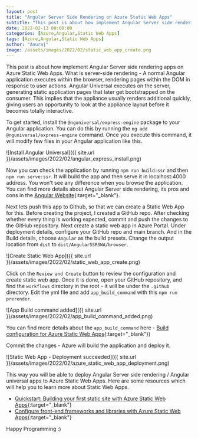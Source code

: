 ```yaml
---
layout: post
title: "Angular Server Side Rendering on Azure Static Web Apps"
subtitle: "This post is about how implement Angular Server side rendering apps on Azure Static Web Apps."
date: 2022-02-13 00:00:00
categories: [Azure,Angular,Static Web Apps]
tags: [Azure,Angular,Static Web Apps]
author: "Anuraj"
image: /assets/images/2022/02/static_web_app_create.png
---
```

This post is about how implement Angular Server side rendering apps on Azure Static Web Apps. What is server-side rendering - A normal Angular application executes within the browser, rendering pages within the DOM in response to user actions. Angular Universal executes on the server, generating static application pages that later get bootstrapped on the consumer. This implies that the appliance usually renders additional quickly, giving users an opportunity to look at the appliance layout before it becomes totally interactive.

To get started, install the `@nguniversal/express-engine` package to your Angular application. You can do this by running the `ng add @nguniversal/express-engine` command. Once you execute this command, it will modify few files in your Angular application like this.

![Install Angular Universal]({{ site.url }}/assets/images/2022/02/angular_express_install.png)

Now you can check the application by running `npm run build:ssr` and then `npm run serve:ssr`. It will build the app and then serve it in localhost:4000 address. You won't see any difference when you browse the application. You can find more details about Angular Server side rendering, its pros and cons in the [Angular Website](https://angular.io/guide/universal){:target="_blank"}.

Next lets push this app to Github, so that we can create a Static Web App for this. Before creating the project, I created a GitHub repo. After checking whether every thing is working expected, commit and push the changes to the GitHub repository. Next create a static web app in Azure Portal. Under deployment details, configure your GitHub repo and main branch. And in the Build details, choose `Angular` as the build presets. Change the output location from `dist` to `dist/AngularSSRSWA/browser`.

![Create Static Web App]({{ site.url }}/assets/images/2022/02/static_web_app_create.png)

Click on the `Review and Create` button to review the configuration and create static web app. Once it is done, open your GitHub repository, and find the `workflows` directory in the root - it will be under the `.github` directory. Edit the yml file and add `app_build_command` with this `npm run prerender`.

![App Build command added]({{ site.url }}/assets/images/2022/02/app_build_command_added.png)

You can find more details about the `app_build_command` here - [Build configuration for Azure Static Web Apps](https://docs.microsoft.com/en-us/azure/static-web-apps/build-configuration?tabs=github-actions&WT.mc_id=AZ-MVP-5002040){:target="_blank"})

Commit the changes - Azure will build the application and deploy it.

![Static Web App - Deployment succeeded]({{ site.url }}/assets/images/2022/02/azure_static_web_app_deployment.png)

This way you will be able to deploy Angular Server side rendering / Angular universal apps to Azure Static Web Apps. Here are some resources which will help you to learn more about Static Web Apps.

* [Quickstart: Building your first static site with Azure Static Web Apps](https://docs.microsoft.com/en-us/azure/static-web-apps/getting-started?tabs=vanilla-javascript&WT.mc_id=AZ-MVP-5002040){:target="_blank"}
* [Configure front-end frameworks and libraries with Azure Static Web Apps](https://docs.microsoft.com/en-us/azure/static-web-apps/front-end-frameworks?WT.mc_id=AZ-MVP-5002040){:target="_blank"}

Happy Programming :)